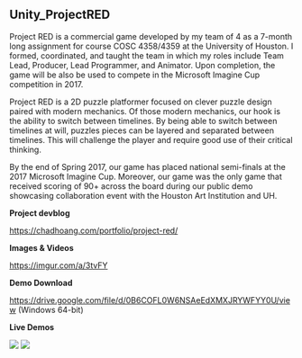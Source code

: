 ## Unity_ProjectRED
Project RED is a commercial game developed by my team of 4 as a 7-month long assignment for course COSC 4358/4359 at the University of Houston. I formed, coordinated, and taught the team in which my roles include Team Lead, Producer, Lead Programmer, and Animator. Upon completion, the game will be also be used to compete in the Microsoft Imagine Cup competition in 2017.

Project RED is a 2D puzzle platformer focused on clever puzzle design paired with modern mechanics. Of those modern mechanics, our hook is the ability to switch between timelines. By being able to switch between timelines at will, puzzles pieces can be layered and separated between timelines. This will challenge the player and require good use of their critical thinking.

By the end of Spring 2017, our game has placed national semi-finals at the 2017 Microsoft Imagine Cup. Moreover, our game was the only game that received scoring of 90+ across the board during our public demo showcasing collaboration event with the Houston Art Institution and UH.

**Project devblog**

https://chadhoang.com/portfolio/project-red/

**Images & Videos**

https://imgur.com/a/3tvFY

**Demo Download**

https://drive.google.com/file/d/0B6COFL0W6NSAeEdXMXJRYWFYY0U/view (Windows 64-bit)

**Live Demos**

[![](http://img.youtube.com/vi/ZLONrHraiUk/0.jpg)](http://www.youtube.com/watch?v=ZLONrHraiUk)
[![](http://img.youtube.com/vi/6tFek4LNiqA/0.jpg)](http://www.youtube.com/watch?v=6tFek4LNiqA)
